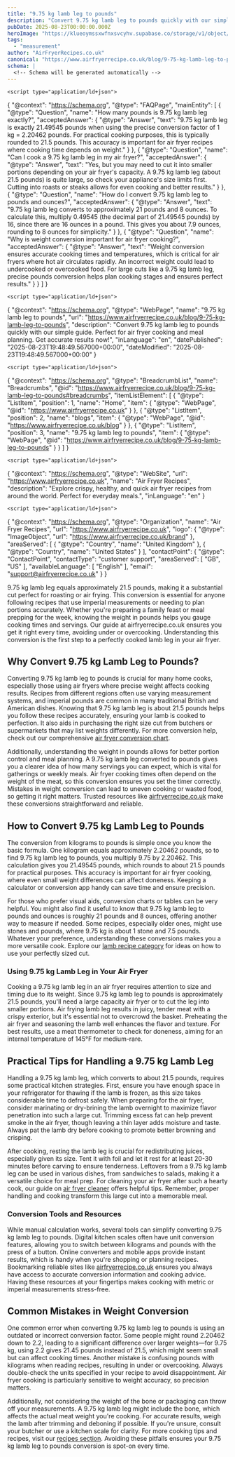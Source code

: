 ```yaml
---
title: "9.75 kg lamb leg to pounds"
description: "Convert 9.75 kg lamb leg to pounds quickly with our simple guide. Perfect for air fryer cooking and meal planning. Get accurate results now!"
pubDate: 2025-08-23T00:00:00.000Z
heroImage: "https://klueoymssxwfnxsvcyhv.supabase.co/storage/v1/object/public/Shmucket/9-75-kg-lamb-leg-to-pounds.webp"
tags:
  - "measurement"
author: "AirFryerRecipes.co.uk"
canonical: "https://www.airfryerrecipe.co.uk/blog/9-75-kg-lamb-leg-to-pounds"
schema: |
  <!-- Schema will be generated automatically -->
---
```

<script type="application/ld+json">
{
    "@context": "https://schema.org",
    "@type": "BlogPosting",
    "url": "https://www.airfryerrecipe.co.uk/blog/9-75-kg-lamb-leg-to-pounds",
    "mainEntityOfPage": {
        "@type": "WebPage",
        "@id": "https://www.airfryerrecipe.co.uk/blog/9-75-kg-lamb-leg-to-pounds"
    },
    "headline": "Easy 9.75 kg Lamb Leg to Pounds Conversion Guide",
    "description": "Convert 9.75 kg lamb leg to pounds quickly with our simple guide. Perfect for air fryer cooking and meal planning. Get accurate results now!",
    "author": {
        "@type": "Person",
        "name": "AirFryerRecipes.co.uk",
        "url": "https://www.airfryerrecipe.co.uk/about",
        "image": {
            "@type": "ImageObject",
            "url": "https://klueoymssxwfnxsvcyhv.supabase.co/storage/v1/object/public/Shmucket/Me.jpg"
        }
    },
    "publisher": {
        "@type": "Organization",
        "name": "Air Fryer Recipe",
        "logo": {
            "@type": "ImageObject",
            "url": "https://cdn.prod.website-files.com/68224a465dfe9a7ab4f57570/6844191451a8b2f1e37e63cc_Untitled%20design%20-%202025-06-05T205644.948%20(1).png"
        }
    },
    "datePublished": "2025-08-23T19:48:49.567Z",
    "dateModified": "2025-08-23T19:48:49.567Z",
    "image": {
        "@type": "ImageObject",
        "url": "https://klueoymssxwfnxsvcyhv.supabase.co/storage/v1/object/public/Shmucket/9-75-kg-lamb-leg-to-pounds.webp"
    },
    "about": {
        "@type": "Thing",
        "name": "Measurement"
    },
    "articleSection": "Measurement",
    "inLanguage": "en-GB"
}
</script>

    <script type="application/ld+json">
{
    "@context": "https://schema.org",
    "@type": "FAQPage",
    "mainEntity": [
        {
            "@type": "Question",
            "name": "How many pounds is 9.75 kg lamb leg exactly?",
            "acceptedAnswer": {
                "@type": "Answer",
                "text": "9.75 kg lamb leg is exactly 21.49545 pounds when using the precise conversion factor of 1 kg = 2.20462 pounds. For practical cooking purposes, this is typically rounded to 21.5 pounds. This accuracy is important for air fryer recipes where cooking time depends on weight."
            }
        },
        {
            "@type": "Question",
            "name": "Can I cook a 9.75 kg lamb leg in my air fryer?",
            "acceptedAnswer": {
                "@type": "Answer",
                "text": "Yes, but you may need to cut it into smaller portions depending on your air fryer's capacity. A 9.75 kg lamb leg (about 21.5 pounds) is quite large, so check your appliance's size limits first. Cutting into roasts or steaks allows for even cooking and better results."
            }
        },
        {
            "@type": "Question",
            "name": "How do I convert 9.75 kg lamb leg to pounds and ounces?",
            "acceptedAnswer": {
                "@type": "Answer",
                "text": "9.75 kg lamb leg converts to approximately 21 pounds and 8 ounces. To calculate this, multiply 0.49545 (the decimal part of 21.49545 pounds) by 16, since there are 16 ounces in a pound. This gives you about 7.9 ounces, rounding to 8 ounces for simplicity."
            }
        },
        {
            "@type": "Question",
            "name": "Why is weight conversion important for air fryer cooking?",
            "acceptedAnswer": {
                "@type": "Answer",
                "text": "Weight conversion ensures accurate cooking times and temperatures, which is critical for air fryers where hot air circulates rapidly. An incorrect weight could lead to undercooked or overcooked food. For large cuts like a 9.75 kg lamb leg, precise pounds conversion helps plan cooking stages and ensures perfect results."
            }
        }
    ]
}
</script>

    <script type="application/ld+json">
{
    "@context": "https://schema.org",
    "@type": "WebPage",
    "name": "9.75 kg lamb leg to pounds",
    "url": "https://www.airfryerrecipe.co.uk/blog/9-75-kg-lamb-leg-to-pounds",
    "description": "Convert 9.75 kg lamb leg to pounds quickly with our simple guide. Perfect for air fryer cooking and meal planning. Get accurate results now!",
    "inLanguage": "en",
    "datePublished": "2025-08-23T19:48:49.567000+00:00",
    "dateModified": "2025-08-23T19:48:49.567000+00:00"
}
</script>

    <script type="application/ld+json">
{
    "@context": "https://schema.org",
    "@type": "BreadcrumbList",
    "name": "Breadcrumbs",
    "@id": "https://www.airfryerrecipe.co.uk/blog/9-75-kg-lamb-leg-to-pounds#breadcrumbs",
    "itemListElement": [
        {
            "@type": "ListItem",
            "position": 1,
            "name": "Home",
            "item": {
                "@type": "WebPage",
                "@id": "https://www.airfryerrecipe.co.uk"
            }
        },
        {
            "@type": "ListItem",
            "position": 2,
            "name": "blogs",
            "item": {
                "@type": "WebPage",
                "@id": "https://www.airfryerrecipe.co.uk/blog"
            }
        },
        {
            "@type": "ListItem",
            "position": 3,
            "name": "9.75 kg lamb leg to pounds",
            "item": {
                "@type": "WebPage",
                "@id": "https://www.airfryerrecipe.co.uk/blog/9-75-kg-lamb-leg-to-pounds"
            }
        }
    ]
}
</script>

    <script type="application/ld+json">
{
    "@context": "https://schema.org",
    "@type": "WebSite",
    "url": "https://www.airfryerrecipe.co.uk",
    "name": "Air Fryer Recipes",
    "description": "Explore crispy, healthy, and quick air fryer recipes from around the world. Perfect for everyday meals.",
    "inLanguage": "en"
}
</script>

    <script type="application/ld+json">
{
    "@context": "https://schema.org",
    "@type": "Organization",
    "name": "Air Fryer Recipes",
    "url": "https://www.airfryerrecipe.co.uk",
    "logo": {
        "@type": "ImageObject",
        "url": "https://www.airfryerrecipe.co.uk/brand"
    },
    "areaServed": [
        {
            "@type": "Country",
            "name": "United Kingdom"
        },
        {
            "@type": "Country",
            "name": "United States"
        }
    ],
    "contactPoint": {
        "@type": "ContactPoint",
        "contactType": "customer support",
        "areaServed": [
            "GB",
            "US"
        ],
        "availableLanguage": [
            "English"
        ],
        "email": "support@airfryerrecipe.co.uk"
    }
}
</script>

<p>9.75 kg lamb leg equals approximately 21.5 pounds, making it a substantial cut perfect for roasting or air frying. This conversion is essential for anyone following recipes that use imperial measurements or needing to plan portions accurately. Whether you're preparing a family feast or meal prepping for the week, knowing the weight in pounds helps you gauge cooking times and servings. Our guide at airfryerrecipe.co.uk ensures you get it right every time, avoiding under or overcooking. Understanding this conversion is the first step to a perfectly cooked lamb leg in your air fryer.</p>

<h2>Why Convert 9.75 kg Lamb Leg to Pounds?</h2>
<p>Converting 9.75 kg lamb leg to pounds is crucial for many home cooks, especially those using air fryers where precise weight affects cooking results. Recipes from different regions often use varying measurement systems, and imperial pounds are common in many traditional British and American dishes. Knowing that 9.75 kg lamb leg is about 21.5 pounds helps you follow these recipes accurately, ensuring your lamb is cooked to perfection. It also aids in purchasing the right size cut from butchers or supermarkets that may list weights differently. For more conversion help, check out our comprehensive <a href="https://www.airfryerrecipe.co.uk/air-fryer-conversion-chart">air fryer conversion chart</a>.</p>
<p>Additionally, understanding the weight in pounds allows for better portion control and meal planning. A 9.75 kg lamb leg converted to pounds gives you a clearer idea of how many servings you can expect, which is vital for gatherings or weekly meals. Air fryer cooking times often depend on the weight of the meat, so this conversion ensures you set the timer correctly. Mistakes in weight conversion can lead to uneven cooking or wasted food, so getting it right matters. Trusted resources like <a href="https://www.airfryerrecipe.co.uk/">airfryerrecipe.co.uk</a> make these conversions straightforward and reliable.</p>

<h2>How to Convert 9.75 kg Lamb Leg to Pounds</h2>
<p>The conversion from kilograms to pounds is simple once you know the basic formula. One kilogram equals approximately 2.20462 pounds, so to find 9.75 kg lamb leg to pounds, you multiply 9.75 by 2.20462. This calculation gives you 21.49545 pounds, which rounds to about 21.5 pounds for practical purposes. This accuracy is important for air fryer cooking, where even small weight differences can affect doneness. Keeping a calculator or conversion app handy can save time and ensure precision.</p>
<p>For those who prefer visual aids, conversion charts or tables can be very helpful. You might also find it useful to know that 9.75 kg lamb leg to pounds and ounces is roughly 21 pounds and 8 ounces, offering another way to measure if needed. Some recipes, especially older ones, might use stones and pounds, where 9.75 kg is about 1 stone and 7.5 pounds. Whatever your preference, understanding these conversions makes you a more versatile cook. Explore our <a href="https://www.airfryerrecipe.co.uk/recipe-category/lamb">lamb recipe category</a> for ideas on how to use your perfectly sized cut.</p>

<h3>Using 9.75 kg Lamb Leg in Your Air Fryer</h3>
<p>Cooking a 9.75 kg lamb leg in an air fryer requires attention to size and timing due to its weight. Since 9.75 kg lamb leg to pounds is approximately 21.5 pounds, you'll need a large capacity air fryer or to cut the leg into smaller portions. Air frying lamb leg results in juicy, tender meat with a crispy exterior, but it's essential not to overcrowd the basket. Preheating the air fryer and seasoning the lamb well enhances the flavor and texture. For best results, use a meat thermometer to check for doneness, aiming for an internal temperature of 145°F for medium-rare.</p>

<h2>Practical Tips for Handling a 9.75 kg Lamb Leg</h2>
<p>Handling a 9.75 kg lamb leg, which converts to about 21.5 pounds, requires some practical kitchen strategies. First, ensure you have enough space in your refrigerator for thawing if the lamb is frozen, as this size takes considerable time to defrost safely. When preparing for the air fryer, consider marinating or dry-brining the lamb overnight to maximize flavor penetration into such a large cut. Trimming excess fat can help prevent smoke in the air fryer, though leaving a thin layer adds moisture and taste. Always pat the lamb dry before cooking to promote better browning and crisping.</p>
<p>After cooking, resting the lamb leg is crucial for redistributing juices, especially given its size. Tent it with foil and let it rest for at least 20-30 minutes before carving to ensure tenderness. Leftovers from a 9.75 kg lamb leg can be used in various dishes, from sandwiches to salads, making it a versatile choice for meal prep. For cleaning your air fryer after such a hearty cook, our guide on <a href="https://www.airfryerrecipe.co.uk/air-fryer-cleaner">air fryer cleaner</a> offers helpful tips. Remember, proper handling and cooking transform this large cut into a memorable meal.</p>

<h3>Conversion Tools and Resources</h3>
<p>While manual calculation works, several tools can simplify converting 9.75 kg lamb leg to pounds. Digital kitchen scales often have unit conversion features, allowing you to switch between kilograms and pounds with the press of a button. Online converters and mobile apps provide instant results, which is handy when you're shopping or planning recipes. Bookmarking reliable sites like <a href="https://www.airfryerrecipe.co.uk/">airfryerrecipe.co.uk</a> ensures you always have access to accurate conversion information and cooking advice. Having these resources at your fingertips makes cooking with metric or imperial measurements stress-free.</p>

<h2>Common Mistakes in Weight Conversion</h2>
<p>One common error when converting 9.75 kg lamb leg to pounds is using an outdated or incorrect conversion factor. Some people might round 2.20462 down to 2.2, leading to a significant difference over larger weights—for 9.75 kg, using 2.2 gives 21.45 pounds instead of 21.5, which might seem small but can affect cooking times. Another mistake is confusing pounds with kilograms when reading recipes, resulting in under or overcooking. Always double-check the units specified in your recipe to avoid disappointment. Air fryer cooking is particularly sensitive to weight accuracy, so precision matters.</p>
<p>Additionally, not considering the weight of the bone or packaging can throw off your measurements. A 9.75 kg lamb leg might include the bone, which affects the actual meat weight you're cooking. For accurate results, weigh the lamb after trimming and deboning if possible. If you're unsure, consult your butcher or use a kitchen scale for clarity. For more cooking tips and recipes, visit our <a href="https://www.airfryerrecipe.co.uk/recipes">recipes section</a>. Avoiding these pitfalls ensures your 9.75 kg lamb leg to pounds conversion is spot-on every time.</p>
